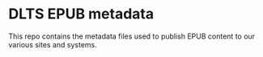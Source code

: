 DLTS EPUB metadata
==================

This repo contains the metadata files used to publish EPUB content to our various sites and systems.


